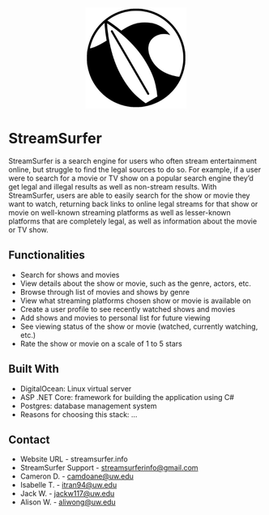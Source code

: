 <p align="center">
    <img src="logo.png" alt="Streamsurfer logo" width="200px" style="margin-left:auto; margin-right:auto;">
</p>

# StreamSurfer
StreamSurfer is a search engine for users who often stream entertainment online, but struggle to find the legal sources to do so. For example, if a user were to search for a movie or TV show on a popular search engine they’d get legal and illegal results as well as non-stream results. With StreamSurfer, users are able to easily search for the show or movie they want to watch, returning back links to online legal streams for that show or movie on well-known streaming platforms as well as lesser-known platforms that are completely legal, as well as information about the movie or TV show.

## Functionalities
* Search for shows and movies  
* View details about the show or movie, such as the genre, actors, etc.  
* Browse through list of movies and shows by genre  
* View what streaming platforms chosen show or movie is available on  
* Create a user profile to see recently watched shows and movies  
* Add shows and movies to personal list for future viewing
* See viewing status of the show or movie (watched, currently watching, etc.)
* Rate the show or movie on a scale of 1 to 5 stars

## Built With
* DigitalOcean: Linux virtual server  
* ASP .NET Core: framework for building the application using C#    
* Postgres: database management system
* Reasons for choosing this stack: ...

## Contact
* Website URL - streamsurfer.info
* StreamSurfer Support - streamsurferinfo@gmail.com
* Cameron D. - camdoane@uw.edu
* Isabelle T. - itran94@uw.edu
* Jack W. - jackw117@uw.edu
* Alison W. - aliwong@uw.edu

